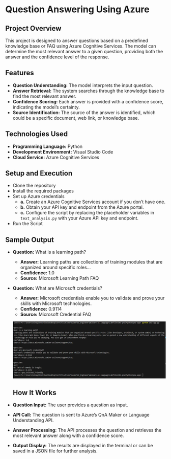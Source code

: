 # Question Answering Using Azure
## Project Overview
This project is designed to answer questions based on a predefined knowledge base or FAQ using Azure Cognitive Services. The model can determine the most relevant answer to a given question, providing both the answer and the confidence level of the response.

## Features

- **Question Understanding:** The model interprets the input question.
- **Answer Retrieval:** The system searches through the knowledge base to find the most relevant answer.
- **Confidence Scoring:** Each answer is provided with a confidence score, indicating the model’s certainty.
- **Source Identification:** The source of the answer is identified, which could be a specific document, web link, or knowledge base.

## Technologies Used
- **Programming Language:** Python
- **Development Environment:** Visual Studio Code
- **Cloud Service:** Azure Cognitive Services

## Setup and Execution

- Clone the repository
- Install the required packages
- Set up Azure credentials
  - **a.** Create an Azure Cognitive Services account if you don’t have one.
  - **b.** Obtain your API key and endpoint from the Azure portal.
  - **c.** Configure the script by replacing the placeholder variables in `text_analysis.py` with your Azure API key and endpoint.
- Run the Script

## Sample Output
- **Question:** What is a learning path?
  - **Answer:** Learning paths are collections of training modules that are organized around specific roles...
  - **Confidence:** 1.0
  - **Source:** Microsoft Learning Path FAQ

- **Question:** What are Microsoft credentials?
  - **Answer:** Microsoft credentials enable you to validate and prove your skills with Microsoft technologies.
  - **Confidence:** 0.9114
  - **Source:** Microsoft Credential FAQ
 
  ![Bot](Question_Answer_output.png)

  ## How It Works

- **Question Input:** The user provides a question as input.
- **API Call:** The question is sent to Azure’s QnA Maker or Language Understanding API.
- **Answer Processing:** The API processes the question and retrieves the most relevant answer along with a confidence score.
- **Output Display:** The results are displayed in the terminal or can be saved in a JSON file for further analysis.


